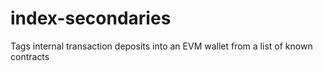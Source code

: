 # index-secondaries
Tags internal transaction deposits into an EVM wallet from a list of known contracts
